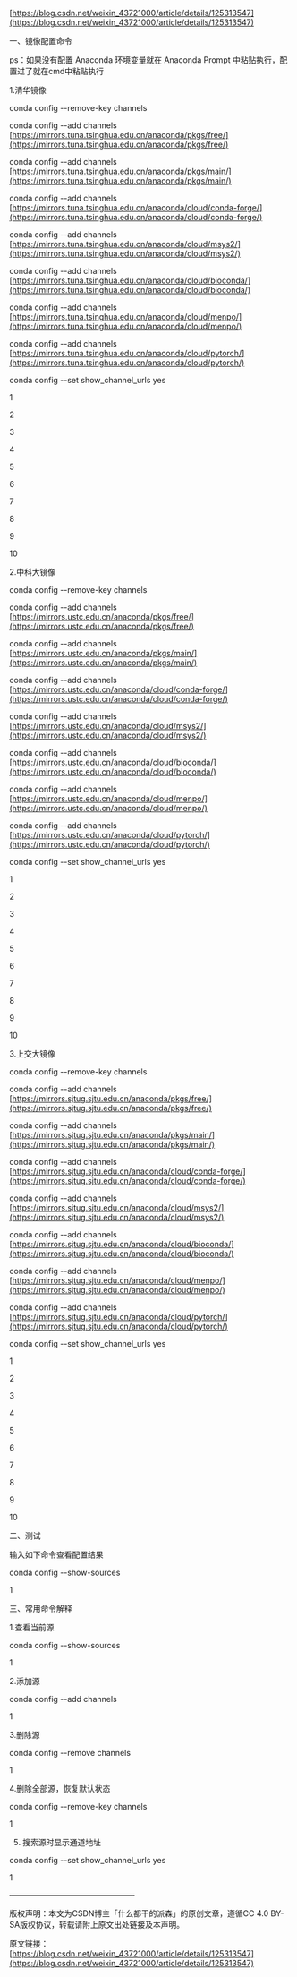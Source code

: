 [https://blog.csdn.net/weixin_43721000/article/details/125313547](https://blog.csdn.net/weixin_43721000/article/details/125313547)

一、镜像配置命令

ps：如果没有配置 Anaconda 环境变量就在 Anaconda Prompt 中粘贴执行，配置过了就在cmd中粘贴执行

1.清华镜像

conda config --remove-key channels

conda config --add channels [https://mirrors.tuna.tsinghua.edu.cn/anaconda/pkgs/free/](https://mirrors.tuna.tsinghua.edu.cn/anaconda/pkgs/free/)

conda config --add channels [https://mirrors.tuna.tsinghua.edu.cn/anaconda/pkgs/main/](https://mirrors.tuna.tsinghua.edu.cn/anaconda/pkgs/main/)

conda config --add channels [https://mirrors.tuna.tsinghua.edu.cn/anaconda/cloud/conda-forge/](https://mirrors.tuna.tsinghua.edu.cn/anaconda/cloud/conda-forge/)

conda config --add channels [https://mirrors.tuna.tsinghua.edu.cn/anaconda/cloud/msys2/](https://mirrors.tuna.tsinghua.edu.cn/anaconda/cloud/msys2/)

conda config --add channels [https://mirrors.tuna.tsinghua.edu.cn/anaconda/cloud/bioconda/](https://mirrors.tuna.tsinghua.edu.cn/anaconda/cloud/bioconda/)

conda config --add channels [https://mirrors.tuna.tsinghua.edu.cn/anaconda/cloud/menpo/](https://mirrors.tuna.tsinghua.edu.cn/anaconda/cloud/menpo/)

conda config --add channels [https://mirrors.tuna.tsinghua.edu.cn/anaconda/cloud/pytorch/](https://mirrors.tuna.tsinghua.edu.cn/anaconda/cloud/pytorch/)

conda config --set show_channel_urls yes

1

2

3

4

5

6

7

8

9

10

2.中科大镜像

conda config --remove-key channels

conda config --add channels [https://mirrors.ustc.edu.cn/anaconda/pkgs/free/](https://mirrors.ustc.edu.cn/anaconda/pkgs/free/)

conda config --add channels [https://mirrors.ustc.edu.cn/anaconda/pkgs/main/](https://mirrors.ustc.edu.cn/anaconda/pkgs/main/)

conda config --add channels [https://mirrors.ustc.edu.cn/anaconda/cloud/conda-forge/](https://mirrors.ustc.edu.cn/anaconda/cloud/conda-forge/)

conda config --add channels [https://mirrors.ustc.edu.cn/anaconda/cloud/msys2/](https://mirrors.ustc.edu.cn/anaconda/cloud/msys2/)

conda config --add channels [https://mirrors.ustc.edu.cn/anaconda/cloud/bioconda/](https://mirrors.ustc.edu.cn/anaconda/cloud/bioconda/)

conda config --add channels [https://mirrors.ustc.edu.cn/anaconda/cloud/menpo/](https://mirrors.ustc.edu.cn/anaconda/cloud/menpo/)

conda config --add channels [https://mirrors.ustc.edu.cn/anaconda/cloud/pytorch/](https://mirrors.ustc.edu.cn/anaconda/cloud/pytorch/)

conda config --set show_channel_urls yes

1

2

3

4

5

6

7

8

9

10

3.上交大镜像

conda config --remove-key channels

conda config --add channels [https://mirrors.sjtug.sjtu.edu.cn/anaconda/pkgs/free/](https://mirrors.sjtug.sjtu.edu.cn/anaconda/pkgs/free/)

conda config --add channels [https://mirrors.sjtug.sjtu.edu.cn/anaconda/pkgs/main/](https://mirrors.sjtug.sjtu.edu.cn/anaconda/pkgs/main/)

conda config --add channels [https://mirrors.sjtug.sjtu.edu.cn/anaconda/cloud/conda-forge/](https://mirrors.sjtug.sjtu.edu.cn/anaconda/cloud/conda-forge/)

conda config --add channels [https://mirrors.sjtug.sjtu.edu.cn/anaconda/cloud/msys2/](https://mirrors.sjtug.sjtu.edu.cn/anaconda/cloud/msys2/)

conda config --add channels [https://mirrors.sjtug.sjtu.edu.cn/anaconda/cloud/bioconda/](https://mirrors.sjtug.sjtu.edu.cn/anaconda/cloud/bioconda/)

conda config --add channels [https://mirrors.sjtug.sjtu.edu.cn/anaconda/cloud/menpo/](https://mirrors.sjtug.sjtu.edu.cn/anaconda/cloud/menpo/)

conda config --add channels [https://mirrors.sjtug.sjtu.edu.cn/anaconda/cloud/pytorch/](https://mirrors.sjtug.sjtu.edu.cn/anaconda/cloud/pytorch/)

conda config --set show_channel_urls yes

1

2

3

4

5

6

7

8

9

10

二、测试

输入如下命令查看配置结果

conda config --show-sources

1

三、常用命令解释

1.查看当前源

conda config --show-sources

1

2.添加源

conda config --add channels <url>

1

3.删除源

conda config --remove channels <url>

1

4.删除全部源，恢复默认状态

conda config --remove-key channels

1

5. 搜索源时显示通道地址

conda config --set show_channel_urls yes

1

————————————————

版权声明：本文为CSDN博主「什么都干的派森」的原创文章，遵循CC 4.0 BY-SA版权协议，转载请附上原文出处链接及本声明。

原文链接：[https://blog.csdn.net/weixin_43721000/article/details/125313547](https://blog.csdn.net/weixin_43721000/article/details/125313547)